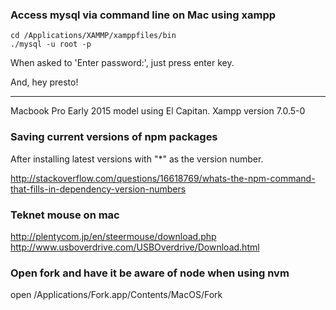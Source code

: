 ### Access mysql via command line on Mac using xampp

```
cd /Applications/XAMMP/xamppfiles/bin
./mysql -u root -p
```

When asked to 'Enter password:', just press enter key.

And, hey presto!

---
Macbook Pro Early 2015 model using El Capitan.
Xampp version 7.0.5-0


### Saving current versions of npm packages

After installing latest versions with "*" as the version number.

http://stackoverflow.com/questions/16618769/whats-the-npm-command-that-fills-in-dependency-version-numbers


### Teknet mouse on mac
http://plentycom.jp/en/steermouse/download.php
http://www.usboverdrive.com/USBOverdrive/Download.html

### Open fork and have it be aware of node when using nvm
open /Applications/Fork.app/Contents/MacOS/Fork
